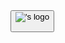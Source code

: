 <button class="cl-userButtonTrigger cl-button 🔒️ cl-internal-1gxsji4" aria-label="Open user button" aria-expanded="false" aria-haspopup="dialog" data-variant="roundWrapper" data-color="primary">

<span class="cl-userButtonBox 🔒️ cl-internal-2z8hkq">

<span class="cl-avatarBox cl-userButtonAvatarBox 🔒️ cl-internal-1j7ahlv">

<img crossorigin="anonymous" srcset="https://img.clerk.com/eyJ0eXBlIjoiZGVmYXVsdCIsImlpZCI6Imluc18ydXVTZldsVWtqOUhqRVpmY3A0RTliUWhUMzMiLCJyaWQiOiJ1c2VyXzJ1dVh3MlhZTk01NlZJbXMzZ2FiZHl0MEZwViJ9?width=80 1x,https://img.clerk.com/eyJ0eXBlIjoiZGVmYXVsdCIsImlpZCI6Imluc18ydXVTZldsVWtqOUhqRVpmY3A0RTliUWhUMzMiLCJyaWQiOiJ1c2VyXzJ1dVh3MlhZTk01NlZJbXMzZ2FiZHl0MEZwViJ9?width=160 2x" src="https://img.clerk.com/eyJ0eXBlIjoiZGVmYXVsdCIsImlpZCI6Imluc18ydXVTZldsVWtqOUhqRVpmY3A0RTliUWhUMzMiLCJyaWQiOiJ1c2VyXzJ1dVh3MlhZTk01NlZJbXMzZ2FiZHl0MEZwViJ9?width=160" class="cl-avatarImage cl-userButtonAvatarImage 🔒️ cl-internal-fhootk" title="" alt="'s logo" />

<span class="cl-internal-gpirto"></span>
</span>
</span>

</button>